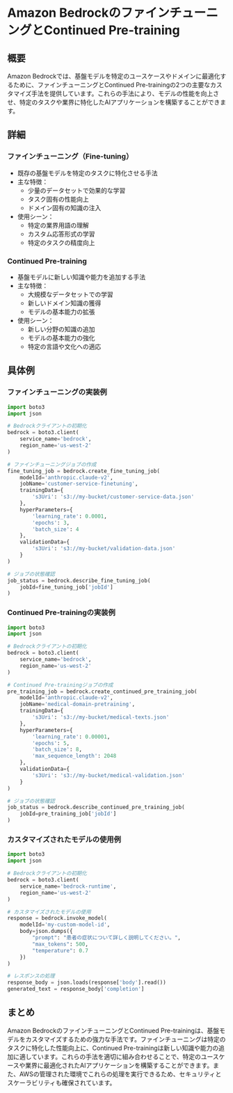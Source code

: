 # Amazon BedrockのファインチューニングとContinued Pre-training

## 概要
Amazon Bedrockでは、基盤モデルを特定のユースケースやドメインに最適化するために、ファインチューニングとContinued Pre-trainingの2つの主要なカスタマイズ手法を提供しています。これらの手法により、モデルの性能を向上させ、特定のタスクや業界に特化したAIアプリケーションを構築することができます。

## 詳細

### ファインチューニング（Fine-tuning）
- 既存の基盤モデルを特定のタスクに特化させる手法
- 主な特徴：
  - 少量のデータセットで効果的な学習
  - タスク固有の性能向上
  - ドメイン固有の知識の注入
- 使用シーン：
  - 特定の業界用語の理解
  - カスタム応答形式の学習
  - 特定のタスクの精度向上

### Continued Pre-training
- 基盤モデルに新しい知識や能力を追加する手法
- 主な特徴：
  - 大規模なデータセットでの学習
  - 新しいドメイン知識の獲得
  - モデルの基本能力の拡張
- 使用シーン：
  - 新しい分野の知識の追加
  - モデルの基本能力の強化
  - 特定の言語や文化への適応

## 具体例

### ファインチューニングの実装例
```python
import boto3
import json

# Bedrockクライアントの初期化
bedrock = boto3.client(
    service_name='bedrock',
    region_name='us-west-2'
)

# ファインチューニングジョブの作成
fine_tuning_job = bedrock.create_fine_tuning_job(
    modelId='anthropic.claude-v2',
    jobName='customer-service-finetuning',
    trainingData={
        's3Uri': 's3://my-bucket/customer-service-data.json'
    },
    hyperParameters={
        'learning_rate': 0.0001,
        'epochs': 3,
        'batch_size': 4
    },
    validationData={
        's3Uri': 's3://my-bucket/validation-data.json'
    }
)

# ジョブの状態確認
job_status = bedrock.describe_fine_tuning_job(
    jobId=fine_tuning_job['jobId']
)
```

### Continued Pre-trainingの実装例
```python
import boto3
import json

# Bedrockクライアントの初期化
bedrock = boto3.client(
    service_name='bedrock',
    region_name='us-west-2'
)

# Continued Pre-trainingジョブの作成
pre_training_job = bedrock.create_continued_pre_training_job(
    modelId='anthropic.claude-v2',
    jobName='medical-domain-pretraining',
    trainingData={
        's3Uri': 's3://my-bucket/medical-texts.json'
    },
    hyperParameters={
        'learning_rate': 0.00001,
        'epochs': 5,
        'batch_size': 8,
        'max_sequence_length': 2048
    },
    validationData={
        's3Uri': 's3://my-bucket/medical-validation.json'
    }
)

# ジョブの状態確認
job_status = bedrock.describe_continued_pre_training_job(
    jobId=pre_training_job['jobId']
)
```

### カスタマイズされたモデルの使用例
```python
import boto3
import json

# Bedrockクライアントの初期化
bedrock = boto3.client(
    service_name='bedrock-runtime',
    region_name='us-west-2'
)

# カスタマイズされたモデルの使用
response = bedrock.invoke_model(
    modelId='my-custom-model-id',
    body=json.dumps({
        "prompt": "患者の症状について詳しく説明してください。",
        "max_tokens": 500,
        "temperature": 0.7
    })
)

# レスポンスの処理
response_body = json.loads(response['body'].read())
generated_text = response_body['completion']
```

## まとめ
Amazon BedrockのファインチューニングとContinued Pre-trainingは、基盤モデルをカスタマイズするための強力な手法です。ファインチューニングは特定のタスクに特化した性能向上に、Continued Pre-trainingは新しい知識や能力の追加に適しています。これらの手法を適切に組み合わせることで、特定のユースケースや業界に最適化されたAIアプリケーションを構築することができます。また、AWSの管理された環境でこれらの処理を実行できるため、セキュリティとスケーラビリティも確保されています。 
